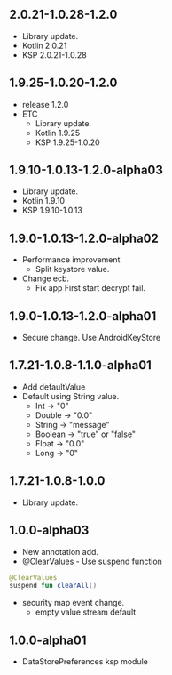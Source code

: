 ## 2.0.21-1.0.28-1.2.0

- Library update.
- Kotlin 2.0.21
- KSP 2.0.21-1.0.28

## 1.9.25-1.0.20-1.2.0

- release 1.2.0
- ETC
  - Library update.
  - Kotlin 1.9.25
  - KSP 1.9.25-1.0.20

## 1.9.10-1.0.13-1.2.0-alpha03

- Library update.
- Kotlin 1.9.10
- KSP 1.9.10-1.0.13

## 1.9.0-1.0.13-1.2.0-alpha02

- Performance improvement
  - Split keystore value.
- Change ecb.
  - Fix app First start decrypt fail.

## 1.9.0-1.0.13-1.2.0-alpha01

- Secure change. Use AndroidKeyStore

## 1.7.21-1.0.8-1.1.0-alpha01

- Add defaultValue
- Default using String value.
  - Int -> "0"
  - Double -> "0.0"
  - String -> "message"
  - Boolean -> "true" or "false"
  - Float -> "0.0"
  - Long -> "0"

## 1.7.21-1.0.8-1.0.0

- Library update.

## 1.0.0-alpha03

- New annotation add.
- @ClearValues - Use suspend function
 ```kotlin
@ClearValues
suspend fun clearAll()
```
- security map event change.
  - empty value stream default

## 1.0.0-alpha01

- DataStorePreferences ksp module
